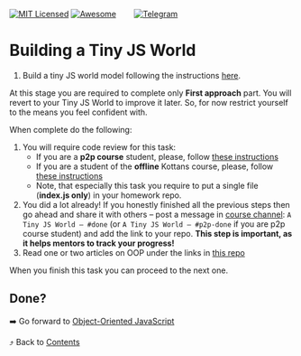 [![MIT Licensed][icon-mit]][license]
[![Awesome][icon-awesome]][awesome]
&nbsp;&nbsp;&nbsp;&nbsp;&nbsp;&nbsp;
[![Telegram][icon-chat]][chat]

# Building a Tiny JS World

1. Build a tiny JS world model following the instructions
   [here](https://github.com/OleksiyRudenko/a-tiny-JS-world).

At this stage you are required to complete only **First approach** part.
You will revert to your Tiny JS World to improve it later.
So, for now restrict yourself to the means you feel confident with.

When complete do the following:
1. You will require code review for this task:
   - If you are a **p2p course** student, please, follow [these instructions](https://github.com/kottans/frontend-2019-p2p/blob/master/CONTRIBUTING.md)
   - If you are a student of the **offline** Kottans course, please, follow [these instructions](https://github.com/kottans/frontend-2019-homeworks/blob/master/README.md)
   - Note, that especially this task you require to put a single file (**index.js only**) in your homework repo.
1. You did a lot already! If you honestly finished all the previous steps then go ahead
   and share it with others –
   post a message in [course channel][chat]:
   `A Tiny JS World — #done` (or `A Tiny JS World — #p2p-done` if you are p2p course student) and add the link to your repo. **This step is important, as it helps mentors to track your progress!**
1. Read one or two articles on OOP under the links in
   [this repo](https://github.com/OleksiyRudenko/a-tiny-JS-world/blob/master/README.md#learn-on-your-own)

When you finish this task you can proceed to the next one.

## Done?

➡️ Go forward to [Object-Oriented JavaScript](js-oop.md)

⤴️ Back to [Contents](../contents.md)

[icon-chat]: https://img.shields.io/badge/chat-on%20telegram-blue.svg
[icon-mit]: https://img.shields.io/badge/license-MIT-blue.svg
[icon-awesome]: https://cdn.rawgit.com/sindresorhus/awesome/d7305f38d29fed78fa85652e3a63e154dd8e8829/media/badge.svg

[license]: https://github.com/Kottans/web/blob/master/LICENSE.md
[awesome]: https://github.com/sindresorhus/awesome#front-end-development
[chat]: https://t.me/joinchat/CX8EF1JmLm9IM6J6oy2U7Q
